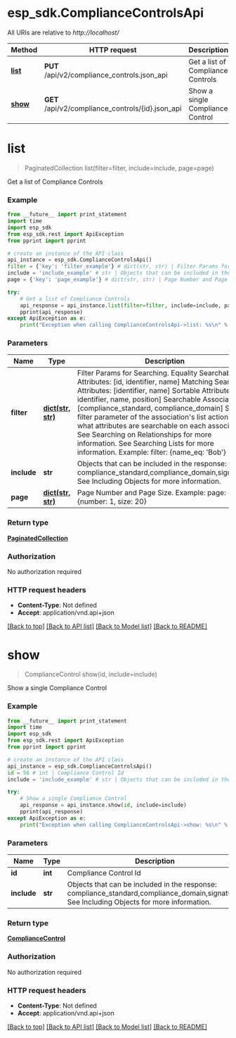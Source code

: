 # esp_sdk.ComplianceControlsApi

All URIs are relative to *http://localhost/*

Method | HTTP request | Description
------------- | ------------- | -------------
[**list**](ComplianceControlsApi.md#list) | **PUT** /api/v2/compliance_controls.json_api | Get a list of Compliance Controls
[**show**](ComplianceControlsApi.md#show) | **GET** /api/v2/compliance_controls/{id}.json_api | Show a single Compliance Control


# **list**
> PaginatedCollection list(filter=filter, include=include, page=page)

Get a list of Compliance Controls

### Example 
```python
from __future__ import print_statement
import time
import esp_sdk
from esp_sdk.rest import ApiException
from pprint import pprint

# create an instance of the API class
api_instance = esp_sdk.ComplianceControlsApi()
filter = {'key': 'filter_example'} # dict(str, str) | Filter Params for Searching.  Equality Searchable Attributes: [id, identifier, name] Matching Searchable Attributes: [identifier, name]  Sortable Attributes: [id, identifier, name, position] Searchable Associations: [compliance_standard, compliance_domain] See the filter parameter of the association's list action to see what attributes are searchable on each association. See Searching on Relationships for more information. See Searching Lists for more information. Example: filter: {name_eq: 'Bob'} (optional)
include = 'include_example' # str | Objects that can be included in the response:  compliance_standard,compliance_domain,signatures  See Including Objects for more information. (optional)
page = {'key': 'page_example'} # dict(str, str) | Page Number and Page Size.  Example: page: {number: 1, size: 20} (optional)

try: 
    # Get a list of Compliance Controls
    api_response = api_instance.list(filter=filter, include=include, page=page)
    pprint(api_response)
except ApiException as e:
    print("Exception when calling ComplianceControlsApi->list: %s\n" % e)
```

### Parameters

Name | Type | Description  | Notes
------------- | ------------- | ------------- | -------------
 **filter** | [**dict(str, str)**](str.md)| Filter Params for Searching.  Equality Searchable Attributes: [id, identifier, name] Matching Searchable Attributes: [identifier, name]  Sortable Attributes: [id, identifier, name, position] Searchable Associations: [compliance_standard, compliance_domain] See the filter parameter of the association&#39;s list action to see what attributes are searchable on each association. See Searching on Relationships for more information. See Searching Lists for more information. Example: filter: {name_eq: &#39;Bob&#39;} | [optional] 
 **include** | **str**| Objects that can be included in the response:  compliance_standard,compliance_domain,signatures  See Including Objects for more information. | [optional] 
 **page** | [**dict(str, str)**](str.md)| Page Number and Page Size.  Example: page: {number: 1, size: 20} | [optional] 

### Return type

[**PaginatedCollection**](PaginatedCollection.md)

### Authorization

No authorization required

### HTTP request headers

 - **Content-Type**: Not defined
 - **Accept**: application/vnd.api+json

[[Back to top]](#) [[Back to API list]](../README.md#documentation-for-api-endpoints) [[Back to Model list]](../README.md#documentation-for-models) [[Back to README]](../README.md)

# **show**
> ComplianceControl show(id, include=include)

Show a single Compliance Control

### Example 
```python
from __future__ import print_statement
import time
import esp_sdk
from esp_sdk.rest import ApiException
from pprint import pprint

# create an instance of the API class
api_instance = esp_sdk.ComplianceControlsApi()
id = 56 # int | Compliance Control Id
include = 'include_example' # str | Objects that can be included in the response:  compliance_standard,compliance_domain,signatures  See Including Objects for more information. (optional)

try: 
    # Show a single Compliance Control
    api_response = api_instance.show(id, include=include)
    pprint(api_response)
except ApiException as e:
    print("Exception when calling ComplianceControlsApi->show: %s\n" % e)
```

### Parameters

Name | Type | Description  | Notes
------------- | ------------- | ------------- | -------------
 **id** | **int**| Compliance Control Id | 
 **include** | **str**| Objects that can be included in the response:  compliance_standard,compliance_domain,signatures  See Including Objects for more information. | [optional] 

### Return type

[**ComplianceControl**](ComplianceControl.md)

### Authorization

No authorization required

### HTTP request headers

 - **Content-Type**: Not defined
 - **Accept**: application/vnd.api+json

[[Back to top]](#) [[Back to API list]](../README.md#documentation-for-api-endpoints) [[Back to Model list]](../README.md#documentation-for-models) [[Back to README]](../README.md)


